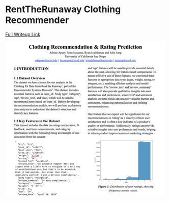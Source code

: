 # RentTheRunaway Clothing Recommender

[Full Writeup Link](Writeup/FullWriteUp.pdf)

![Preview Of Writeup](Writeup/Writeup%20Preview.png)

